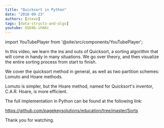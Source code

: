 ```yaml
---
title: "Quicksort in Python"
date: "2018-09-23"
authors: [steve]
tags: [data-structs-and-algs]
youtube: OSD4b-ih6Kc
---
```


import YouTubePlayer from '@site/src/components/YouTubePlayer';

<YouTubePlayer youtubeLink={frontMatter.youtube} />

In this video, we learn the ins and outs of Quicksort, a sorting algorithm that will come in handy in many situations. We go over theory, and then visualize the entire sorting process from start to finish.

<!--truncate-->

We cover the quicksort method in general, as well as two partition schemes: Lomuto and Hoare methods.

Lomuto is simpler, but the Hoare method, named for Quicksort's inventor, C.A.R. Hoare, is more efficient.

The full implementation in Python can be found at the following link:

https://github.com/pagekeysolutions/education/tree/master/Sorts

Thank you for watching.